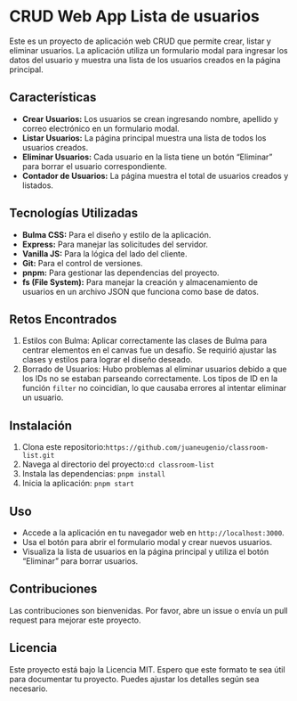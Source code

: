 <!-- @format -->

# CRUD Web App Lista de usuarios

Este es un proyecto de aplicación web CRUD que permite crear, listar y eliminar usuarios. La aplicación utiliza un formulario modal para ingresar los datos del usuario y muestra una lista de los usuarios creados en la página principal.

## Características

- **Crear Usuarios:** Los usuarios se crean ingresando nombre, apellido y correo electrónico en un formulario modal.
- **Listar Usuarios:** La página principal muestra una lista de todos los usuarios creados.
- **Eliminar Usuarios:** Cada usuario en la lista tiene un botón “Eliminar” para borrar el usuario correspondiente.
- **Contador de Usuarios:** La página muestra el total de usuarios creados y listados.

## Tecnologías Utilizadas

- **Bulma CSS:** Para el diseño y estilo de la aplicación.
- **Express:** Para manejar las solicitudes del servidor.
- **Vanilla JS:** Para la lógica del lado del cliente.
- **Git:** Para el control de versiones.
- **pnpm:** Para gestionar las dependencias del proyecto.
- **fs (File System):** Para manejar la creación y almacenamiento de usuarios en un archivo JSON que funciona como base de datos.

## Retos Encontrados

1. Estilos con Bulma: Aplicar correctamente las clases de Bulma para centrar elementos en el canvas fue un desafío. Se requirió ajustar las clases y estilos para lograr el diseño deseado.
2. Borrado de Usuarios: Hubo problemas al eliminar usuarios debido a que los IDs no se estaban parseando correctamente. Los tipos de ID en la función `filter` no coincidían, lo que causaba errores al intentar eliminar un usuario.

## Instalación

1. Clona este repositorio:`https://github.com/juaneugenio/classroom-list.git`
2. Navega al directorio del proyecto:`cd classroom-list`
3. Instala las dependencias: `pnpm install`
4. Inicia la aplicación: `pnpm start`

## Uso

- Accede a la aplicación en tu navegador web en `http://localhost:3000`.
- Usa el botón para abrir el formulario modal y crear nuevos usuarios.
- Visualiza la lista de usuarios en la página principal y utiliza el botón “Eliminar” para borrar usuarios.

## Contribuciones

Las contribuciones son bienvenidas. Por favor, abre un issue o envía un pull request para mejorar este proyecto.

## Licencia

Este proyecto está bajo la Licencia MIT.
Espero que este formato te sea útil para documentar tu proyecto. Puedes ajustar los detalles según sea necesario.
